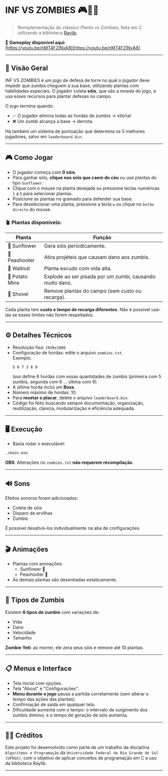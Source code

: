 # INF VS ZOMBIES 🎮🧟‍♂️

> Reimplementação do clássico *Plants vs Zombies*, feita em C utilizando a biblioteca [Raylib](https://www.raylib.com/).

🎥 **Gameplay disponível aqui:**  
[https://youtu.be/nMT4FZlNxA8](https://youtu.be/nMT4FZlNxA8)

---

## 🧠 Visão Geral

INF VS ZOMBIES é um jogo de defesa de torre no qual o jogador deve impedir que zumbis cheguem à sua base, utilizando plantas com habilidades especiais. O jogador coleta **sóis**, que são a moeda do jogo, e usa esses recursos para plantar defesas no campo.

O jogo termina quando:
- ✅ O jogador elimina todas as hordas de zumbis → vitória!
- ❌ Um zumbi alcança a base → derrota.

Há também um sistema de pontuação que determina os 5 melhores jogadores, salvo em `leaderboard.bin`.

---

## 🎮 Como Jogar

- O jogador começa com **0 sóis**.
- Para ganhar sóis, **clique nos sóis que caem do céu** ou use plantas do tipo `Sunflower`.
- Clique com o mouse na planta desejada ou pressione teclas numéricas `1` a `5` para selecionar plantas.
- Posicione as plantas no gramado para defender sua base.
- Para deselecionar uma planta, pressione a tecla `w` ou clique no `botão direito` do mouse.

### 🪴 Plantas disponíveis:
| Planta        | Função                                                                 |
|---------------|------------------------------------------------------------------------|
| 🌻 Sunflower   | Gera sóis periodicamente.                                              |
| 🌱 Peashooter  | Atira projéteis que causam dano aos zumbis.                            |
| 🥥 Wallnut     | Planta escudo com vida alta.                                           |
| 🥔 Potato Mine | Explode ao ser pisada por um zumbi, causando muito dano.              |
| 🧹 Shovel      | Remove plantas do campo (sem custo ou recarga).                        |

Cada planta tem **custo e tempo de recarga diferentes**. Não é possível usá-las se esses limites não forem respeitados.

---

## ⚙️ Detalhes Técnicos

- Resolução fixa: `1920x1080`
- Configuração de hordas: edite o arquivo `zombies.txt`.  
  Exemplo:
  ```
  5 6 7 3 8 9
  ```
  Isso define 6 hordas com essas quantidades de zumbis (primeira com 5 zumbis, segunda com 6 ... última com 9).
- A última horda inclui um **Boss**.
- Número máximo de hordas: 10.
- Para **resetar o placar**, delete o arquivo `leaderboard.bin`.
- Código foi feito buscando sempre documentação, organização, reutilização, clareza, modularização e eficiência adequada.

---

## 🖥️ Execução

- Basta rodar o executável:

```bash
./main.exe
```

**OBS**: Alterações no `zombies.txt` **não requerem recompilação**.

---

## 🔊 Sons

Efeitos sonoros foram adicionados:
- Coleta de sóis
- Disparo de ervilhas
- Zumbis

É possível desativá-los individualmente na aba de configurações.

---

## 🎬 Animações

- Plantas com animações:
  - Sunflower 🌻
  - Peashooter 🌱
- As demais plantas são desenhadas estaticamente.

---

## 🧟 Tipos de Zumbis

Existem **6 tipos de zumbis** com variações de:
- Vida
- Dano
- Velocidade
- Tamanho

**Zombie Yeti**: ao morrer, ele zera seus sóis e remove até 10 plantas.

---

## 📋 Menus e Interface

- Tela inicial com opções.
- Tela "About" e "Configurações".
- **Menu durante o jogo** pausa a partida corretamente (sem alterar o tempo das ações das plantas).
- Confirmação de saída em qualquer tela.
- Dificuldade aumenta com o tempo: o intervalo de surgimento dos zumbis diminui, e o tempo de geração de sóis aumenta.

---

## 👨‍💻 Créditos

Este projeto foi desenvolvido como parte de um trabalho da disciplina `Algorítmos e Programação` da `Universidade Federal do Rio Grande do Sul (UFRGS)`, com o objetivo de aplicar conceitos de programação em C e uso da biblioteca Raylib.

---
